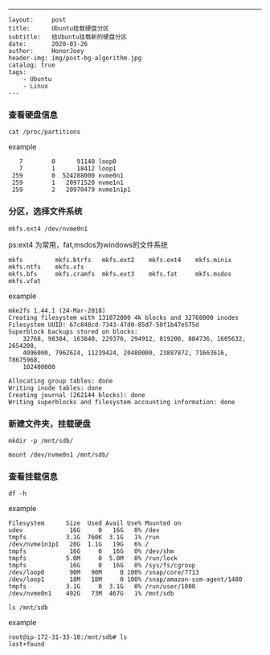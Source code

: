 ---
	layout:     post
	title:      Ubuntu挂载硬盘分区
	subtitle:   给Ubuntu挂载新的硬盘分区
	date:       2020-03-26
	author:     HonorJoey
	header-img: img/post-bg-algorithm.jpg
	catalog: true
	tags:
	    - Ubuntu
	    - Linux
	---

### 查看硬盘信息
```
cat /proc/partitions
```
example
```
   7        0      91140 loop0
   7        1      18412 loop1
 259        0  524288000 nvme0n1
 259        1   20971520 nvme1n1
 259        2   20970479 nvme1n1p1
```
### 分区，选择文件系统
```
mkfs.ext4 /dev/nvme0n1
```
ps:ext4 为常用，fat,msdos为windows的文件系统
```
mkfs         mkfs.btrfs   mkfs.ext2    mkfs.ext4    mkfs.minix   mkfs.ntfs    mkfs.xfs
mkfs.bfs     mkfs.cramfs  mkfs.ext3    mkfs.fat     mkfs.msdos   mkfs.vfat
```
example
```
mke2fs 1.44.1 (24-Mar-2018)
Creating filesystem with 131072000 4k blocks and 32768000 inodes
Filesystem UUID: 67c848cd-7343-47d0-85d7-50f1b47e575d
Superblock backups stored on blocks:
	32768, 98304, 163840, 229376, 294912, 819200, 884736, 1605632, 2654208,
	4096000, 7962624, 11239424, 20480000, 23887872, 71663616, 78675968,
	102400000

Allocating group tables: done
Writing inode tables: done
Creating journal (262144 blocks): done
Writing superblocks and filesystem accounting information: done
```
### 新建文件夹，挂载硬盘
```
mkdir -p /mnt/sdb/
```
```
mount /dev/nvme0n1 /mnt/sdb/
```
### 查看挂载信息
```
df -h
```
example
```
Filesystem      Size  Used Avail Use% Mounted on
udev             16G     0   16G   0% /dev
tmpfs           3.1G  760K  3.1G   1% /run
/dev/nvme1n1p1   20G  1.1G   19G   6% /
tmpfs            16G     0   16G   0% /dev/shm
tmpfs           5.0M     0  5.0M   0% /run/lock
tmpfs            16G     0   16G   0% /sys/fs/cgroup
/dev/loop0       90M   90M     0 100% /snap/core/7713
/dev/loop1       18M   18M     0 100% /snap/amazon-ssm-agent/1480
tmpfs           3.1G     0  3.1G   0% /run/user/1000
/dev/nvme0n1    492G   73M  467G   1% /mnt/sdb
```
```
ls /mnt/sdb
```
example
```
root@ip-172-31-33-18:/mnt/sdb# ls
lost+found
```